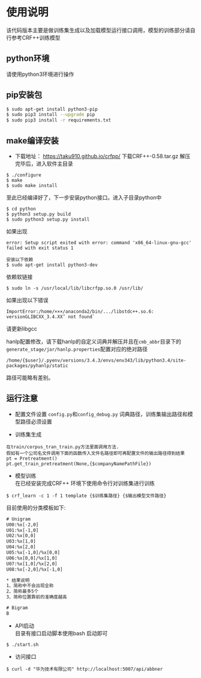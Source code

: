 # 使用说明 
 
该代码版本主要是做训练集生成以及加载模型运行接口调用，模型的训练部分请自行参考CRF++训练模型

## python环境
请使用python3环境进行操作
## pip安装包
```bash
$ sudo apt-get install python3-pip
$ sudo pip3 install --upgrade pip
$ sudo pip3 install -r requirements.txt

```

## make编译安装
*  下载地址： https://taku910.github.io/crfpp/
下载CRF++-0.58.tar.gz
解压完毕后，进入软件主目录
```
$ ./configure
$ make
$ sudo make install
```
至此已经编译好了，下一步安装python接口。进入子目录python中
```
$ cd python
$ python3 setup.py build
$ sudo python3 setup.py install
```

如果出现
```
error: Setup script exited with error: command 'x86_64-linux-gnu-gcc' failed with exit status 1
```
````
安装以下依赖
$ sudo apt-get install python3-dev
````
依赖软链接
```
$ sudo ln -s /usr/local/lib/libcrfpp.so.0 /usr/lib/
```

如果出现以下错误
```
ImportError:/home/×××/anaconda2/bin/.../libstdc++.so.6: versionGLIBCXX_3.4.XX’ not found`

```
请更新libgcc

hanlp配置修改，请下载hanlp的自定义词典并解压并且在`cmb_abbr`目录下的`generate_stage/jar/hanlp.properties`配置对应的绝对路径
```
/home/{$user}/.pyenv/versions/3.4.3/envs/env343/lib/python3.4/site-packages/pyhanlp/static
```
路径可能略有差别。

## 运行注意


* 配置文件设置
`config.py`和`config_debug.py`
词典路径，训练集输出路径和模型路径必须设置

* 训练集生成
```
在train/corpus_tran_train.py方法里面调用方法.
假如有一个公司名文件调用下面的函数传入文件名路径即可再配置文件的输出路径得到结果
pt = Pretreatment()
pt.get_train_pretreatment(None,{$companyNamePathFile})
```

* 模型训练
<br>在已经安装完成CRF++ 环境下使用命令行对训练集进行训练<br>
```
$ crf_learn -c 1 -f 1 template {$训练集路径} {$输出模型文件路径}
```
[N]:template是训练时生成特征函数的特征模板，根据自身需求制定。
目前使用的分类模板如下:
```txt
# Unigram
U00:%x[-2,0]
U01:%x[-1,0]
U02:%x[0,0]
U03:%x[1,0]
U04:%x[2,0]
U05:%x[-1,0]/%x[0,0]
U06:%x[0,0]/%x[1,0]
U07:%x[1,0]/%x[2,0]
U08:%x[-2,0]/%x[-1,0]

* 结果说明
1、简称中不会出现全称
2、简称最多5个
3、简称位置靠前的准确度越高

# Bigram
B
```
* API启动
<br>目录有接口启动脚本使用bash 启动即可
```
$ ./start.sh
```
* 访问接口
```
$ curl -d "华为技术有限公司" http://localhost:5007/api/abbner
```

